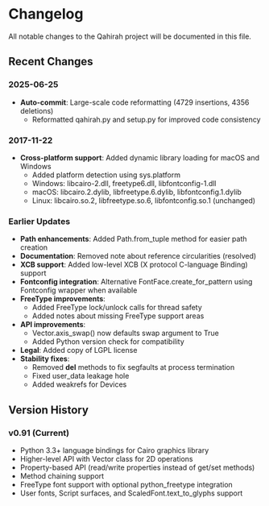 # Changelog

All notable changes to the Qahirah project will be documented in this file.

## Recent Changes

### 2025-06-25
- **Auto-commit**: Large-scale code reformatting (4729 insertions, 4356 deletions)
  - Reformatted qahirah.py and setup.py for improved code consistency

### 2017-11-22
- **Cross-platform support**: Added dynamic library loading for macOS and Windows
  - Added platform detection using sys.platform
  - Windows: libcairo-2.dll, freetype6.dll, libfontconfig-1.dll
  - macOS: libcairo.2.dylib, libfreetype.6.dylib, libfontconfig.1.dylib
  - Linux: libcairo.so.2, libfreetype.so.6, libfontconfig.so.1 (unchanged)

### Earlier Updates
- **Path enhancements**: Added Path.from_tuple method for easier path creation
- **Documentation**: Removed note about reference circularities (resolved)
- **XCB support**: Added low-level XCB (X protocol C-language Binding) support
- **Fontconfig integration**: Alternative FontFace.create_for_pattern using Fontconfig wrapper when available
- **FreeType improvements**: 
  - Added FreeType lock/unlock calls for thread safety
  - Added notes about missing FreeType support areas
- **API improvements**: 
  - Vector.axis_swap() now defaults swap argument to True
  - Added Python version check for compatibility
- **Legal**: Added copy of LGPL license
- **Stability fixes**: 
  - Removed __del__ methods to fix segfaults at process termination
  - Fixed user_data leakage hole
  - Added weakrefs for Devices

## Version History

### v0.91 (Current)
- Python 3.3+ language bindings for Cairo graphics library
- Higher-level API with Vector class for 2D operations
- Property-based API (read/write properties instead of get/set methods)
- Method chaining support
- FreeType font support with optional python_freetype integration
- User fonts, Script surfaces, and ScaledFont.text_to_glyphs support